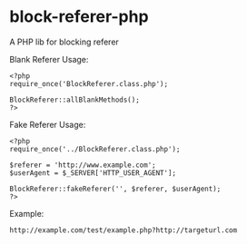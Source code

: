 block-referer-php
=================

A PHP lib for blocking referer

Blank Referer Usage:

    <?php
    require_once('BlockReferer.class.php');

    BlockReferer::allBlankMethods();
    ?>

Fake Referer Usage:

    <?php
    require_once('../BlockReferer.class.php');

    $referer = 'http://www.example.com';
    $userAgent = $_SERVER['HTTP_USER_AGENT'];

    BlockReferer::fakeReferer('', $referer, $userAgent);
    ?>

Example:

    http://example.com/test/example.php?http://targeturl.com
